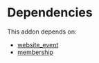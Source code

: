 # Dependencies

This addon depends on:

- [website_event](https://github.com/bringout/oca-ocb-website)
- [membership](https://github.com/bringout/oca-ocb-vertical-industry)
